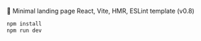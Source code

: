 🌲 Minimal landing page React, Vite, HMR, ESLint template (v0.8)

```bash
npm install
npm run dev
```
